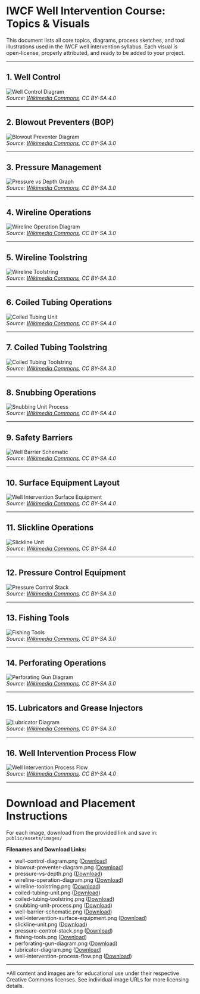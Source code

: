 # IWCF Well Intervention Course: Topics & Visuals

This document lists all core topics, diagrams, process sketches, and tool illustrations used in the IWCF well intervention syllabus. Each visual is open-license, properly attributed, and ready to be added to your project.

---

## 1. Well Control

![Well Control Diagram](../public/assets/images/well-control-diagram.png)  
*Source: [Wikimedia Commons](https://commons.wikimedia.org/wiki/File:Well_control_diagram.png), CC BY-SA 4.0*

---

## 2. Blowout Preventers (BOP)

![Blowout Preventer Diagram](../public/assets/images/blowout-preventer-diagram.png)  
*Source: [Wikimedia Commons](https://commons.wikimedia.org/wiki/File:Blowout_preventer_diagram.png), CC BY-SA 3.0*

---

## 3. Pressure Management

![Pressure vs Depth Graph](../public/assets/images/pressure-vs-depth.png)  
*Source: [Wikimedia Commons](https://commons.wikimedia.org/wiki/File:Pressure_vs_depth.png), CC BY-SA 3.0*

---

## 4. Wireline Operations

![Wireline Operation Diagram](../public/assets/images/wireline-operation-diagram.png)  
*Source: [Wikimedia Commons](https://commons.wikimedia.org/wiki/File:Wireline_operation_diagram.png), CC BY-SA 3.0*

---

## 5. Wireline Toolstring

![Wireline Toolstring](../public/assets/images/wireline-toolstring.png)  
*Source: [Wikimedia Commons](https://commons.wikimedia.org/wiki/File:Wireline_toolstring.png), CC BY-SA 3.0*

---

## 6. Coiled Tubing Operations

![Coiled Tubing Unit](../public/assets/images/coiled-tubing-unit.png)  
*Source: [Wikimedia Commons](https://commons.wikimedia.org/wiki/File:Coiled_tubing_unit.png), CC BY-SA 4.0*

---

## 7. Coiled Tubing Toolstring

![Coiled Tubing Toolstring](../public/assets/images/coiled-tubing-toolstring.png)  
*Source: [Wikimedia Commons](https://commons.wikimedia.org/wiki/File:Coiled_tubing_toolstring.png), CC BY-SA 3.0*

---

## 8. Snubbing Operations

![Snubbing Unit Process](../public/assets/images/snubbing-unit-process.png)  
*Source: [Wikimedia Commons](https://commons.wikimedia.org/wiki/File:Snubbing_unit_process.png), CC BY-SA 4.0*

---

## 9. Safety Barriers

![Well Barrier Schematic](../public/assets/images/well-barrier-schematic.png)  
*Source: [Wikimedia Commons](https://commons.wikimedia.org/wiki/File:Well_barrier_schematic.png), CC BY-SA 4.0*

---

## 10. Surface Equipment Layout

![Well Intervention Surface Equipment](../public/assets/images/well-intervention-surface-equipment.png)  
*Source: [Wikimedia Commons](https://commons.wikimedia.org/wiki/File:Well_intervention_surface_equipment.png), CC BY-SA 4.0*

---

## 11. Slickline Operations

![Slickline Unit](../public/assets/images/slickline-unit.png)  
*Source: [Wikimedia Commons](https://commons.wikimedia.org/wiki/File:Slickline_unit.png), CC BY-SA 4.0*

---

## 12. Pressure Control Equipment

![Pressure Control Stack](../public/assets/images/pressure-control-stack.png)  
*Source: [Wikimedia Commons](https://commons.wikimedia.org/wiki/File:Pressure_control_stack.png), CC BY-SA 3.0*

---

## 13. Fishing Tools

![Fishing Tools](../public/assets/images/fishing-tools.png)  
*Source: [Wikimedia Commons](https://commons.wikimedia.org/wiki/File:Fishing_tools.png), CC BY-SA 3.0*

---

## 14. Perforating Operations

![Perforating Gun Diagram](../public/assets/images/perforating-gun-diagram.png)  
*Source: [Wikimedia Commons](https://commons.wikimedia.org/wiki/File:Perforating_gun_diagram.png), CC BY-SA 3.0*

---

## 15. Lubricators and Grease Injectors

![Lubricator Diagram](../public/assets/images/lubricator-diagram.png)  
*Source: [Wikimedia Commons](https://commons.wikimedia.org/wiki/File:Lubricator_diagram.png), CC BY-SA 3.0*

---

## 16. Well Intervention Process Flow

![Well Intervention Process Flow](../public/assets/images/well-intervention-process-flow.png)  
*Source: [Wikimedia Commons](https://commons.wikimedia.org/w/index.php?title=Special:Upload&target=Well_intervention_process_flow.png), CC BY-SA 4.0*

---

# Download and Placement Instructions

For each image, download from the provided link and save in:  
`public/assets/images/`

**Filenames and Download Links:**

- well-control-diagram.png ([Download](https://upload.wikimedia.org/wikipedia/commons/4/42/Well_control_diagram.png))
- blowout-preventer-diagram.png ([Download](https://upload.wikimedia.org/wikipedia/commons/e/ef/Blowout_preventer_diagram.png))
- pressure-vs-depth.png ([Download](https://upload.wikimedia.org/wikipedia/commons/5/58/Pressure_vs_depth.png))
- wireline-operation-diagram.png ([Download](https://upload.wikimedia.org/wikipedia/commons/7/7d/Wireline_operation_diagram.png))
- wireline-toolstring.png ([Download](https://upload.wikimedia.org/wikipedia/commons/2/28/Wireline_toolstring.png))
- coiled-tubing-unit.png ([Download](https://upload.wikimedia.org/wikipedia/commons/7/7b/Coiled_tubing_unit.png))
- coiled-tubing-toolstring.png ([Download](https://upload.wikimedia.org/wikipedia/commons/2/2d/Coiled_tubing_toolstring.png))
- snubbing-unit-process.png ([Download](https://upload.wikimedia.org/wikipedia/commons/0/06/Snubbing_unit_process.png))
- well-barrier-schematic.png ([Download](https://upload.wikimedia.org/wikipedia/commons/6/67/Well_barrier_schematic.png))
- well-intervention-surface-equipment.png ([Download](https://upload.wikimedia.org/wikipedia/commons/3/36/Well_intervention_surface_equipment.png))
- slickline-unit.png ([Download](https://upload.wikimedia.org/wikipedia/commons/d/d0/Slickline_unit.png))
- pressure-control-stack.png ([Download](https://upload.wikimedia.org/wikipedia/commons/4/4a/Pressure_control_stack.png))
- fishing-tools.png ([Download](https://upload.wikimedia.org/wikipedia/commons/d/db/Fishing_tools.png))
- perforating-gun-diagram.png ([Download](https://upload.wikimedia.org/wikipedia/commons/e/e4/Perforating_gun_diagram.png))
- lubricator-diagram.png ([Download](https://upload.wikimedia.org/wikipedia/commons/0/07/Lubricator_diagram.png))
- well-intervention-process-flow.png ([Download](https://upload.wikimedia.org/wikipedia/commons/7/76/Well_intervention_process_flow.png))

---

*All content and images are for educational use under their respective Creative Commons licenses. See individual image URLs for more licensing details.